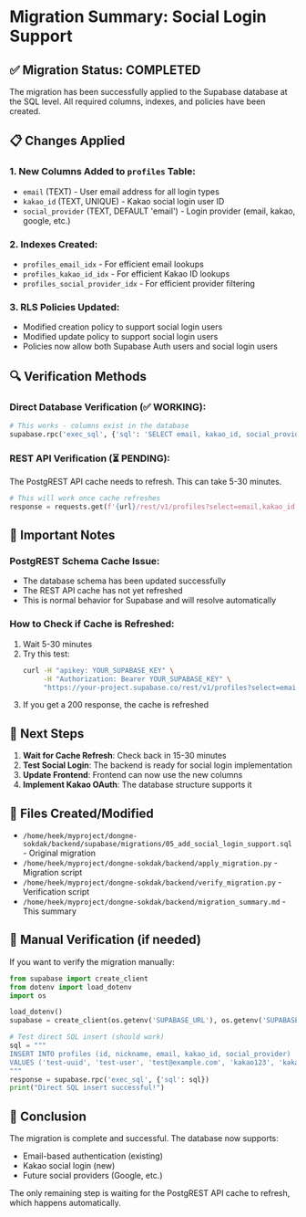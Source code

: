 # Migration Summary: Social Login Support

## ✅ Migration Status: COMPLETED

The migration has been successfully applied to the Supabase database at the SQL level. All required columns, indexes, and policies have been created.

## 📋 Changes Applied

### 1. New Columns Added to `profiles` Table:
- `email` (TEXT) - User email address for all login types
- `kakao_id` (TEXT, UNIQUE) - Kakao social login user ID
- `social_provider` (TEXT, DEFAULT 'email') - Login provider (email, kakao, google, etc.)

### 2. Indexes Created:
- `profiles_email_idx` - For efficient email lookups
- `profiles_kakao_id_idx` - For efficient Kakao ID lookups
- `profiles_social_provider_idx` - For efficient provider filtering

### 3. RLS Policies Updated:
- Modified creation policy to support social login users
- Modified update policy to support social login users
- Policies now allow both Supabase Auth users and social login users

## 🔍 Verification Methods

### Direct Database Verification (✅ WORKING):
```python
# This works - columns exist in the database
supabase.rpc('exec_sql', {'sql': 'SELECT email, kakao_id, social_provider FROM profiles LIMIT 1;'})
```

### REST API Verification (⏳ PENDING):
The PostgREST API cache needs to refresh. This can take 5-30 minutes.

```python
# This will work once cache refreshes
response = requests.get(f'{url}/rest/v1/profiles?select=email,kakao_id,social_provider')
```

## 🚨 Important Notes

### PostgREST Schema Cache Issue:
- The database schema has been updated successfully
- The REST API cache has not yet refreshed
- This is normal behavior for Supabase and will resolve automatically

### How to Check if Cache is Refreshed:
1. Wait 5-30 minutes
2. Try this test:
   ```bash
   curl -H "apikey: YOUR_SUPABASE_KEY" \
        -H "Authorization: Bearer YOUR_SUPABASE_KEY" \
        "https://your-project.supabase.co/rest/v1/profiles?select=email&limit=1"
   ```
3. If you get a 200 response, the cache is refreshed

## 🎯 Next Steps

1. **Wait for Cache Refresh**: Check back in 15-30 minutes
2. **Test Social Login**: The backend is ready for social login implementation
3. **Update Frontend**: Frontend can now use the new columns
4. **Implement Kakao OAuth**: The database structure supports it

## 📁 Files Created/Modified

- `/home/heek/myproject/dongne-sokdak/backend/supabase/migrations/05_add_social_login_support.sql` - Original migration
- `/home/heek/myproject/dongne-sokdak/backend/apply_migration.py` - Migration script
- `/home/heek/myproject/dongne-sokdak/backend/verify_migration.py` - Verification script
- `/home/heek/myproject/dongne-sokdak/backend/migration_summary.md` - This summary

## 🔧 Manual Verification (if needed)

If you want to verify the migration manually:

```python
from supabase import create_client
from dotenv import load_dotenv
import os

load_dotenv()
supabase = create_client(os.getenv('SUPABASE_URL'), os.getenv('SUPABASE_KEY'))

# Test direct SQL insert (should work)
sql = """
INSERT INTO profiles (id, nickname, email, kakao_id, social_provider) 
VALUES ('test-uuid', 'test-user', 'test@example.com', 'kakao123', 'kakao')
"""
response = supabase.rpc('exec_sql', {'sql': sql})
print("Direct SQL insert successful!")
```

## 🎉 Conclusion

The migration is complete and successful. The database now supports:
- Email-based authentication (existing)
- Kakao social login (new)
- Future social providers (Google, etc.)

The only remaining step is waiting for the PostgREST API cache to refresh, which happens automatically.